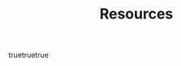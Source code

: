 ---
title: Resources
body:
  - title: Community Care Postcards
    subtitle: <p>There are lots of ways to check in with people we know while maintaining safe social distancing — from a quick call, to a WhatsApp message.</p><p>But for people who are more isolated, or who we don’t know as well, we need to think outside the box.</p>
    body: <p>Across the UK and Australia, people are putting notes, letters and postcards in their neighbours’ letterboxes to offer assistance with everyday things such as picking up groceries, getting medication or even walking the dog.</p><p>By helping out, we can support people most at risk while they self-isolate or choose to keep a safe social distance — older people, those with underlying health conditions and people whose immune system is compromised.</p>
  - title: Postcards
    type: breakout
    subtitle: There are lots of ways to check in with people we know while maintaining safe social distancing — from a quick call, to a WhatsApp message.<br/>But for people who are more isolated, or who we don’t know as well, we need to think outside the box.
    sections:
      - title: How to use the postcards
        body: >-
          <ol>
            <li>Head here to fill in your postcards with details or print the postcards and write how you can help. Remember to wash your hands first.</li>
            <li>Add in your name, street address or suburb, and contact number.</li>
            <li>Select from the list of options how you are able to help your community.</li>
            <li>After waiting 24 hours (see note), wash hands or wear gloves to drop postcards in letterboxes around your neighbourhood.</li>
          </ol>
      - title: Tips
        body: >-
          <ul>
            <li><b>Availability.</b> Feel free to include details of when it is best to call or text on the card, especially if you are working or have other commitments.</li>
            <li><b>Start small.</b> Whether you’re working with a large group, or helping on your own, hand out a small amount of postcards to begin with and increase over time. That way if multiple people in your neighbourhood need help, you won’t be overwhelmed.</li>
            <li><b>Connect with others!</b> Check the ViralKindness hub for others helping in similar ways in your area. Not only will it avoid double up, you could team up to help more people!</li>
          </ul>
      - title: Note
        body: >-
          <p>Coronavirus is spread person to person - but can be spread by touching surfaces. New research shows the virus can survive on cardboard for up to 24 hours. If you feel unwell, or have had contact with someone who has tested positive for COVID-19, please <b>do not</b> deliver postcards until you have cleared the 14 day self-isolation period.</p>
  - title: Setting up a community care group
    subtitle: <p>Adding a community care group in your local area is easy! Here are a few tips, tricks and things to think about when starting your group:</p>
    sections:
      - title: Where will you organise and communicate?
        body: >-
          <p>Facebook groups are an easy way to connect lots of people, alternatively WhatsApp groups or NextDoor work too.</p>
          <p>For more information on starting a Facebook group, adding people to a WhatsApp group or using NextDoor, head here:</p>
          <ul>
            <li><b>Facebook:</b> Start a Facebook Group</li>
            <li><b>WhatsApp:</b> (Android) How to create and invite people to a group</li>
            <li><b>WhatsApp:</b> (iPhone) How to create and invite people to a group</li>
            <li><b>NextDoor:</b> How to use NextDoor</li>
          </ul>
          <p>If you choose to use Facebook, add a clear group description to the ‘About’ section of your page to help people decide if it’s the group for them!</p>
          <p>Make the group ‘private’ <b>not</b> ‘secret’ or ‘public’. That way you can make sure only members of your community join.</p>
      - title: Sharing the Load
        body: >-
          <p>If you’re part of a larger group, think about giving people different roles and ways to help share the work. That means more people can help add people to your group and moderate posts.</p>
          <p>For information on how to add additional Administrators for your group refer to the Facebook Help Center.</p>
      - title: Rules and Guidelines
        body: >-
          <p>You may want to set rules and guidelines for your group to follow. This can help you to define your purpose and create a safe and caring community. Here are some useful rules you could use: (with thanks to the Northern Beaches - Coronavirus Community Support Group).</p>
          <ol>
            <li>
              <h4>Be Kind and Courteous</h4>
              <p>We're all in this together to create a supportive environment. Let's treat everyone with respect. Healthy debates are natural, but kindness is required.</p>
            </li>
            <li>
              <h4>No Hate Speech or Bullying</h4>
              <p>Bullying of any kind isn't allowed. We will not tolerate degrading comments about things like appearance, race, religion, culture, sexual orientation, disability, gender or identity.</p>
            </li>
            <li>
              <h4>No Promotions or Spam</h4>
              <p>Please no advertising of group events at this time. Offering or advertising of free services is accepted however Self-promotion, spam and irrelevant links aren't allowed.</p>
            </li>
            <li>
              <h4>Respect Everyone’s Privacy</h4>
              <p>Being part of this group requires mutual trust as there may be personal information shared of a sensitive and private nature. Any personal info shared in the group should stay in the group.</p>
            </li>
            <li>
              <h4>No False or Misleading Posts</h4>
              <p>Please no posts that may cause panic or have not been verified by a reputable source. There is enough anxiety and uncertainty in the media and this group is about uplifting the community.</p>
            </li>
            <li>
              <h4>No coronavirus memes</h4>
              <p>There are other places for these posts and whilst we all have a sense of humor, this is not the platform for these types of jokes.</p>
            </li>
            <li>
              <h4>Please do not offer any members medical advice</h4>
              <p>Please do not post home remedies or medical advice. Should a member have symptoms, please share the following resources: https://www.getup.org.au/covid19</p>
            </li>
          </ol>
---